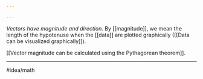```yaml
---

---
```

*Vectors have magnitude and direction.* By [[magnitude]], we mean the length of the hypotenuse when the [[data]] are plotted graphically ([[Data can be visualized graphically]]). 

[[Vector magnitude can be calculated using the Pythagorean theorem]]. 

---
#idea/math 